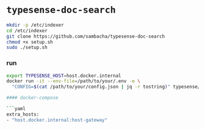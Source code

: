 # `typesense-doc-search`

~~~bash
mkdir -p /etc/indexer
cd /etc/indexer
git clone https://github.com/sambacha/typesense-doc-search
chmod +x setup.sh
sudo ./setup.sh
~~~

### run

```bash
export TYPESENSE_HOST=host.docker.internal
docker run -it --env-file=/path/to/your/.env -e \
  "CONFIG=$(cat /path/to/your/config.json | jq -r tostring)" typesense/docsearch-scraper

#### docker-compose

```yaml
extra_hosts:
- "host.docker.internal:host-gateway"
```
